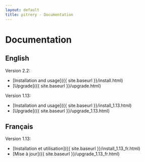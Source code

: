 ```yaml
---
layout: default
title: pitrery - Documentation
---
```


Documentation
=============

English
-------

Version 2.2:

* [Installation and usage]({{ site.baseurl }}/install.html)
* [Upgrade]({{ site.baseurl }}/upgrade.html)


Version 1.13:

* [Installation and usage]({{ site.baseurl }}/install_1.13.html)
* [Upgrade]({{ site.baseurl }}/upgrade_1.13.html)


Français
--------

Version 1.13:

* [Installation et utilisation]({{ site.baseurl }}/install_1.13_fr.html)
* [Mise à jour]({{ site.baseurl }}/upgrade_1.13_fr.html)


